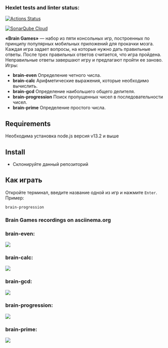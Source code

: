 ### Hexlet tests and linter status:
[![Actions Status](https://github.com/PikylNadin/qa-auto-engineer-javascript-project-44/actions/workflows/hexlet-check.yml/badge.svg)](https://github.com/PikylNadin/qa-auto-engineer-javascript-project-44/actions)

[![SonarQube Cloud](https://sonarcloud.io/images/project_badges/sonarcloud-light.svg)](https://sonarcloud.io/summary/new_code?id=PikylNadin_qa-auto-engineer-javascript-project-44)

**«Brain Games»** — набор из пяти консольных игр, построенных по принципу популярных мобильных приложений для прокачки мозга. Каждая игра задает вопросы, на которые нужно дать правильные ответы. После трех правильных ответов считается, что игра пройдена. Неправильные ответы завершают игру и предлагают пройти ее заново. Игры:

* **brain-even** Определение четного числа.
* **brain-calc** Арифметические выражения, которые необходимо вычислить.
* **brain-gcd** Определение наибольшего общего делителя.
* **brain-progression** Поиск пропущенных чисел в последовательности чисел.
* **brain-prime** Определение простого числа.

## Requirements
Необходима установка node.js версия v13.2 и выше

## Install
* Склонируйте данный репозиторий

## Как играть
Откройте терминал, введите название одной из игр и нажмите `Enter`.
Пример:
```
brain-progression
```

### Brain Games recordings on asciinema.org
### brain-even:
<a href="https://asciinema.org/a/BNpsBEnBdaKGI1FGuZm6USbZW" target="_blank"><img src="https://asciinema.org/a/BNpsBEnBdaKGI1FGuZm6USbZW.svg" /></a>

### brain-calc:
<a href="https://asciinema.org/a/8jvwBBSawUl6T7yskythAB10v" target="_blank"><img src="https://asciinema.org/a/8jvwBBSawUl6T7yskythAB10v.svg" /></a>

### brain-gcd:
<a href="https://asciinema.org/a/CPNr7n30Z3g1y0ZsZ0mG3uGaQ" target="_blank"><img src="https://asciinema.org/a/CPNr7n30Z3g1y0ZsZ0mG3uGaQ.svg" /></a>

### brain-progression:
<a href="https://asciinema.org/a/WJDyFCltK6Ek7WymCzEbly08o" target="_blank"><img src="https://asciinema.org/a/WJDyFCltK6Ek7WymCzEbly08o.svg" /></a>

### brain-prime:
<a href="https://asciinema.org/a/8EXFT4a6ysRBrH9agWPZOVI0g" target="_blank"><img src="https://asciinema.org/a/8EXFT4a6ysRBrH9agWPZOVI0g.svg" /></a>